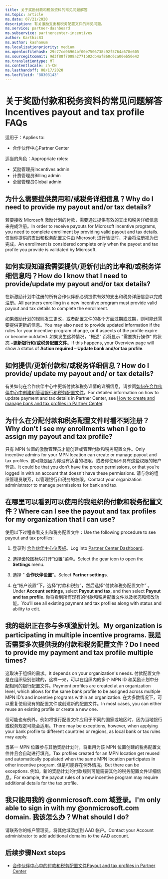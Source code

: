 ```yaml
---
title: 关于奖励付款和税务资料的常见问题解答
ms.topic: article
ms.date: 07/21/2020
description: 有关激励支出和税务配置文件的常见问题。
ms.service: partner-dashboard
ms.subservice: partnercenter-incentives
author: Karthic83
ms.author: kashanum
ms.localizationpriority: medium
ms.openlocfilehash: 29c77cd06964bf00e7506738c92f5764a678e605
ms.sourcegitcommit: 9d3f88f7008a2771b02cb4af860c6ca00eb50e42
ms.translationtype: MT
ms.contentlocale: zh-CN
ms.lasthandoff: 08/17/2020
ms.locfileid: "88303143"
---
```

# <a name="incentives-payout-and-tax-profile-faqs"></a><span data-ttu-id="42632-103">关于奖励付款和税务资料的常见问题解答</span><span class="sxs-lookup"><span data-stu-id="42632-103">Incentives payout and tax profile FAQs</span></span>

<span data-ttu-id="42632-104">适用于：</span><span class="sxs-lookup"><span data-stu-id="42632-104">Applies to:</span></span>

- <span data-ttu-id="42632-105">合作伙伴中心</span><span class="sxs-lookup"><span data-stu-id="42632-105">Partner Center</span></span>

<span data-ttu-id="42632-106">适当的角色：</span><span class="sxs-lookup"><span data-stu-id="42632-106">Appropriate roles:</span></span>

- <span data-ttu-id="42632-107">奖励管理员</span><span class="sxs-lookup"><span data-stu-id="42632-107">Incentives admin</span></span>
- <span data-ttu-id="42632-108">计费管理员</span><span class="sxs-lookup"><span data-stu-id="42632-108">Billing admin</span></span>
- <span data-ttu-id="42632-109">全局管理员</span><span class="sxs-lookup"><span data-stu-id="42632-109">Global admin</span></span>

## <a name="why-do-i-need-to-provide-my-payout-andor-tax-details"></a><span data-ttu-id="42632-110">为什么需要提供费用和/或税务详细信息？</span><span class="sxs-lookup"><span data-stu-id="42632-110">Why do I need to provide my payout and/or tax details?</span></span>

<span data-ttu-id="42632-111">若要接收 Microsoft 激励计划的付款，需要通过提供有效的支出和税务详细信息来完成注册。</span><span class="sxs-lookup"><span data-stu-id="42632-111">In order to receive payouts for Microsoft incentive programs, you need to complete enrollment by providing valid payout and tax details.</span></span> <span data-ttu-id="42632-112">仅当你提供的支出和税务配置文件由 Microsoft 进行验证时，才会将注册视为已完成。</span><span class="sxs-lookup"><span data-stu-id="42632-112">An enrollment is considered complete only when the payout and tax profile you provide is validated by Microsoft.</span></span>

## <a name="how-do-i-know-that-i-need-to-provideupdate-my-payout-andor-tax-details"></a><span data-ttu-id="42632-113">如何实现知道我需要提供/更新付出的比率和/或税务详细信息吗？</span><span class="sxs-lookup"><span data-stu-id="42632-113">How do I know that I need to provide/update my payout and/or tax details?</span></span>

<span data-ttu-id="42632-114">在新激励计划中注册的所有合作伙伴都必须提供有效的支出和税务详细信息以完成注册。</span><span class="sxs-lookup"><span data-stu-id="42632-114">All partners enrolling in a new incentive program must provide valid payout and tax details to complete the enrollment.</span></span>

<span data-ttu-id="42632-115">如果激励计划的规则发生更改，或者配置文件的各个方面过期或过期，则可能还需要提供更新的信息。</span><span class="sxs-lookup"><span data-stu-id="42632-115">You may also need to provide updated information if the rules for your incentive program change, or if aspects of the profile expire or become outdated.</span></span> <span data-ttu-id="42632-116">如果发生这种情况，"概述" 页将显示 "需要执行操作" 的状态 **–更新银行和/或税务配置文件**。</span><span class="sxs-lookup"><span data-stu-id="42632-116">If this happens, your Overview page will show a status of **Action required – Update bank and/or tax profile**.</span></span>

## <a name="how-do-i-provide-update-my-payout-and-or-tax-details"></a><span data-ttu-id="42632-117">如何提供/更新付款和/或税务详细信息？</span><span class="sxs-lookup"><span data-stu-id="42632-117">How do I provide/ update my payout and/ or tax details?</span></span>

<span data-ttu-id="42632-118">有关如何在合作伙伴中心中更新付款和税务详情的详细信息，请参阅[如何在合作伙伴中心中创建和管理银行和税务配置文件](https://support.microsoft.com/help/4524534/how-to-create-and-manage-bank-and-tax-profiles-in-partner-center)。</span><span class="sxs-lookup"><span data-stu-id="42632-118">For detailed information on how to update payment and tax details in Partner Center, see [How to create and manage bank and tax profiles in Partner Center](https://support.microsoft.com/help/4524534/how-to-create-and-manage-bank-and-tax-profiles-in-partner-center).</span></span>

## <a name="why-dont-i-see-my-enrollments-when-i-go-to-assign-my-payout-and-tax-profile"></a><span data-ttu-id="42632-119">为什么在分配付款和税务配置文件时看不到注册？</span><span class="sxs-lookup"><span data-stu-id="42632-119">Why don't I see my enrollments when I go to assign my payout and tax profile?</span></span>

<span data-ttu-id="42632-120">只有 MPN 位置的激励管理员才能创建或管理付款和税务配置文件。</span><span class="sxs-lookup"><span data-stu-id="42632-120">Only incentive admins for your MPN location can create or manage payout and tax profiles.</span></span> <span data-ttu-id="42632-121">这可能是因为你没有适当的权限，或者你使用不具有这些权限的帐户登录。</span><span class="sxs-lookup"><span data-stu-id="42632-121">It could be that you don’t have the proper permissions, or that you’re logged in with an account that doesn't have these permissions.</span></span> <span data-ttu-id="42632-122">请与你的组织管理员联系，以管理银行和税务的权限。</span><span class="sxs-lookup"><span data-stu-id="42632-122">Contact your organization administrator to manage permissions for bank and tax.</span></span>

## <a name="where-can-i-see-the-payout-and-tax-profiles-for-my-organization-that-i-can-use"></a><span data-ttu-id="42632-123">在哪里可以看到可以使用的我组织的付款和税务配置文件？</span><span class="sxs-lookup"><span data-stu-id="42632-123">Where can I see the payout and tax profiles for my organization that I can use?</span></span>

<span data-ttu-id="42632-124">使用以下过程查看支出和税务配置文件：</span><span class="sxs-lookup"><span data-stu-id="42632-124">Use the following procedure to see payout and tax profiles:</span></span>

1. <span data-ttu-id="42632-125">登录到 [合作伙伴中心仪表板](https://partner.microsoft.com/dashboard)。</span><span class="sxs-lookup"><span data-stu-id="42632-125">Log into [Partner Center Dashboard](https://partner.microsoft.com/dashboard).</span></span>

2. <span data-ttu-id="42632-126">选择齿轮图标以打开“设置”菜单。</span><span class="sxs-lookup"><span data-stu-id="42632-126">Select the gear icon to open the **Settings** menu.</span></span>

3. <span data-ttu-id="42632-127">选择 " **合作伙伴设置**"。</span><span class="sxs-lookup"><span data-stu-id="42632-127">Select **Partner settings**.</span></span>

4. <span data-ttu-id="42632-128">在“帐户设置”下，选择“付款和税务”，然后选择“付款和税务配置文件”  。</span><span class="sxs-lookup"><span data-stu-id="42632-128">Under **Account settings**, select **Payout and tax**, and then select **Payout and tax profile**.</span></span> <span data-ttu-id="42632-129">你将看到所有现有的付款和税务配置文件以及状态和修改功能。</span><span class="sxs-lookup"><span data-stu-id="42632-129">You’ll see all existing payment and tax profiles along with status and ability to edit.</span></span>

## <a name="my-organization-is-participating-in-multiple-incentive-programs-do-i-need-to-provide-my-payment-and-tax-profile-multiple-times"></a><span data-ttu-id="42632-130">我的组织正在参与多项激励计划。</span><span class="sxs-lookup"><span data-stu-id="42632-130">My organization is participating in multiple incentive programs.</span></span> <span data-ttu-id="42632-131">我是否需要多次提供我的付款和税务配置文件？</span><span class="sxs-lookup"><span data-stu-id="42632-131">Do I need to provide my payment and tax profile multiple times?</span></span>

<span data-ttu-id="42632-132">这取决于组织的需求。</span><span class="sxs-lookup"><span data-stu-id="42632-132">It depends on your organization's needs.</span></span> <span data-ttu-id="42632-133">付款配置文件是在组织级别创建的，这样一来，可以在组织内的多个 MPN ID 和奖励计划中分配相同的银行配置文件。</span><span class="sxs-lookup"><span data-stu-id="42632-133">Payment profiles are created at an organization level, which allows for the same bank profile to be assigned across multiple MPN ID’s and incentive programs within an organization.</span></span> <span data-ttu-id="42632-134">在大多数情况下，可以重复使用现有的配置文件或创建新的配置文件。</span><span class="sxs-lookup"><span data-stu-id="42632-134">In most cases, you can either reuse an existing profile or create a new one.</span></span>

<span data-ttu-id="42632-135">但可能也有例外，例如将银行配置文件应用于不同的国家或地区时，因为当地银行或税务规定可能会适用。</span><span class="sxs-lookup"><span data-stu-id="42632-135">There may be exceptions, however, when applying your bank profile to different countries or regions, as local bank or tax rules may apply.</span></span>

<span data-ttu-id="42632-136">当某一 MPN 位置参与其他奖励计划时，将重用为该 MPN 位置创建的税务配置文件并且会自动进行填充。</span><span class="sxs-lookup"><span data-stu-id="42632-136">Tax profiles created for an MPN location get reused and automatically populated when the same MPN location participates in other incentive program.</span></span> <span data-ttu-id="42632-137">但是可能存在例外情况。</span><span class="sxs-lookup"><span data-stu-id="42632-137">But there can be exceptions.</span></span> <span data-ttu-id="42632-138">例如，新的奖励计划的付款规则可能需要其他的税务配置文件详细信息。</span><span class="sxs-lookup"><span data-stu-id="42632-138">For example, the payout rules of a new incentive program may require additional details for the tax profile.</span></span>  

## <a name="im-only-able-to-sign-in-with-my-onmicrosoftcom-domain-what-should-i-do"></a><span data-ttu-id="42632-139">我只能用我的 @onmicrosoft.com 域登录。</span><span class="sxs-lookup"><span data-stu-id="42632-139">I'm only able to sign in with my @onmicrosoft.com domain.</span></span> <span data-ttu-id="42632-140">我该怎么办？</span><span class="sxs-lookup"><span data-stu-id="42632-140">What should I do?</span></span>

<span data-ttu-id="42632-141">请联系你的帐户管理员，将其他域添加到 AAD 帐户。</span><span class="sxs-lookup"><span data-stu-id="42632-141">Contact your Account administrator to add additional domains to the AAD account.</span></span>

## <a name="next-steps"></a><span data-ttu-id="42632-142">后续步骤</span><span class="sxs-lookup"><span data-stu-id="42632-142">Next steps</span></span>

- [<span data-ttu-id="42632-143">合作伙伴中心中的付款和税务配置文件</span><span class="sxs-lookup"><span data-stu-id="42632-143">Payout and tax profiles in Partner Center</span></span>](incentives-create-and-manage-your-payout-and-tax-profiles.md)